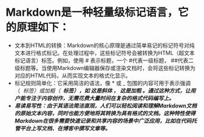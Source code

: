 # Markdown是一种轻量级标记语言，它的原理如下：
 
- 文本到HTML的转换：Markdown的核心原理是通过简单易记的标记符号对纯文本进行格式标记。在处理过程中，这些标记符号会被转换为HTML（超文本标记语言）标签。例如，使用 # 表示标题，一个 #代表一级标题， ##代表二级标题等。当使用Markdown编辑器保存或渲染文档时，会将这些标记转换为对应的HTML代码，从而实现文本的格式化显示。
- 标记规则简单化：它采用简洁的语法，像 * 或 _ 包围的内容可用于表示强调（ <em> 标签）或加粗（ <strong> 标签），如 *这是斜体* ， **这是加粗** 。通过这种方式，让用户能专注于内容创作，无需花费大量时间在复杂的格式代码编写上。
- 易读易写性：由于其语法简洁直观，人们可以轻松阅读和理解Markdown文档的原始文本内容，同时也能方便地将其转换为具有格式的文档。这种特性使得Markdown在很多需要快速记录和共享内容的场景中广泛应用，比如在代码托管平台上写文档、在博客中撰写文章等。
